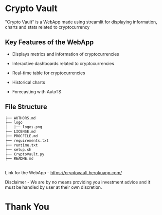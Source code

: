 # Crypto Vault

"Crypto Vault" is a WebApp made using streamlit for displaying information, charts and stats related to cryptocurrency


## Key Features of the WebApp


* Displays metrics and information of cryptocurrencies

* Interactive dashboards related to cryptocurrencies

* Real-time table for cryptocurrencies

* Historical charts

* Forecasting with AutoTS



## File Structure

```bash
├── AUTHORS.md
├── logo
│   ├── logos.png
├── LICENSE.md
├── PROCFILE.md
├── requirements.txt
├── runtime.txt
├── setup.sh
├── CryptoVault.py
├── README.md

```

## 

Link for the WebApp - https://cryptovault.herokuapp.com/

Disclaimer - We are by no means providing you investment advice and it must be handled by user at their own discretion.

# Thank You
